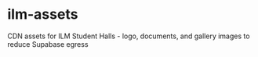 # ilm-assets
CDN assets for ILM Student Halls - logo, documents, and gallery images to reduce Supabase egress
